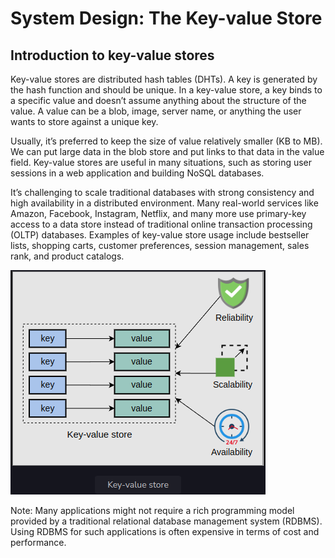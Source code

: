 <h1>System Design: The Key-value Store</h1>

<h2>Introduction to key-value stores</h2>
Key-value stores are distributed hash tables (DHTs). A key is generated by the hash function and should be unique. 
In a key-value store, a key binds to a specific value and doesn’t assume anything about the structure of the value. 
A value can be a blob, image, server name, or anything the user wants to store against a unique key.

Usually, it’s preferred to keep the size of value relatively smaller (KB to MB). 
We can put large data in the blob store and put links to that data in the value field. 
Key-value stores are useful in many situations, such as storing user sessions in a web application and building NoSQL databases.

It’s challenging to scale traditional databases with strong consistency and high availability in a distributed environment. 
Many real-world services like Amazon, Facebook, Instagram, Netflix, and many more use primary-key access to a data store 
instead of traditional online transaction processing (OLTP) databases. Examples of key-value store usage include bestseller lists, 
shopping carts, customer preferences, session management, sales rank, and product catalogs.

![img.png](attachment01.png)

Note: Many applications might not require a rich programming model provided by a traditional relational database management system (RDBMS). 
Using RDBMS for such applications is often expensive in terms of cost and performance.
